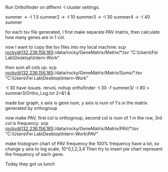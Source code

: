 Run Orthofinder on differnt -I cluster settings.

summer -> -I 1.5
summer2 -> -I 10
summer3 -> -I 30
summer4 -> -I 40
summer


for each tsv file generated, I first make separate PAV matrix, then calculate how many genes are in 1 col.

now I want to copy the tsv files into my local machine:
    scp rocky@132.236.156.165:/data/rocky/GeneMatrix/Matrix/*.tsv "C:\Users\Fei Lab\Desktop\Intern-Work"

then sum all cols up.
    scp rocky@132.236.156.165:/data/rocky/GeneMatrix/Matrix/Sums/*.tsv "C:\Users\Fei Lab\Desktop\Intern-Work"

-I 30 have issues.
rerunL
 nohup orthofinder -I 30 -f summer3/ -t 80 > summer3/Ortho_Log.txt 2>&1 &


made bar graph, x axis is gene num, y axis is num of 1's in the matrix generated by orthogroup


now make PAV, first col is orthogroup, second col is num of 1 in the row, 3rd col is frequency.
    scp rocky@132.236.156.165:/data/rocky/GeneMatrix/Matrix/PAV/*.tsv "C:\Users\Fei Lab\Desktop\Intern-Work\PAV"

make histogram chart of PAV frequency
the 100% frequency have a lot, so change y axis to log scale, 10^0,1,2,3,4
Then try to insert pie chart represent the frequency of each gene.

Today they got us lunch